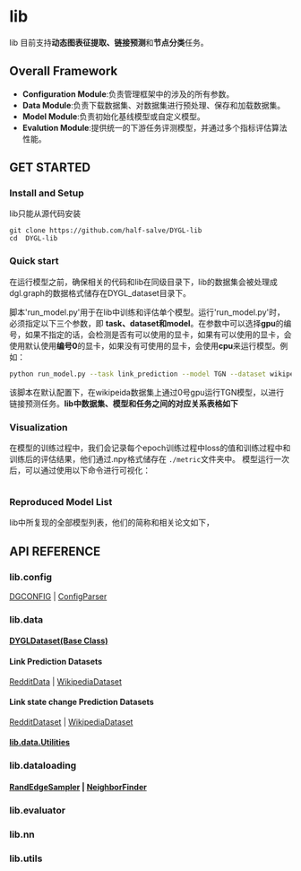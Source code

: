 # lib

lib 目前支持**动态图表征提取、链接预测**和**节点分类**任务。

## Overall Framework

* **Configuration Module**:负责管理框架中的涉及的所有参数。
* **Data Module**:负责下载数据集、对数据集进行预处理、保存和加载数据集。
* **Model Module**:负责初始化基线模型或自定义模型。
* **Evalution Module**:提供统一的下游任务评测模型，并通过多个指标评估算法性能。

## GET STARTED

### Install and Setup

lib只能从源代码安装

```shell
git clone https://github.com/half-salve/DYGL-lib
cd  DYGL-lib
```

### Quick start

在运行模型之前，确保相关的代码和lib在同级目录下，lib的数据集会被处理成dgl.graph的数据格式储存在DYGL_dataset目录下。

脚本'run_model.py'用于在lib中训练和评估单个模型。运行'run_model.py'时，必须指定以下三个参数，即
**task、dataset和model**。在参数中可以选择**gpu**的编号，如果不指定的话，会检测是否有可以使用的显卡，如果有可以使用的显卡，会使用默认使用**编号0**的显卡，如果没有可使用的显卡，会使用**cpu**来运行模型。例如：

```sh
python run_model.py --task link_prediction --model TGN --dataset wikipedia --gpu 0
```

该脚本在默认配置下，在wikipeida数据集上通过0号gpu运行TGN模型，以进行链接预测任务。**lib中数据集、模型和任务之间的对应关系表格如下**

### Visualization

在模型的训练过程中，我们会记录每个epoch训练过程中loss的值和训练过程中和训练后的评估结果，他们通过.npy格式储存在 `./metric`文件夹中。
模型运行一次后，可以通过使用以下命令进行可视化：

```sh

```

### Reproduced Model List

lib中所复现的全部模型列表，他们的简称和相关论文如下，

## API REFERENCE

### lib.config
[DGCONFIG](./doc/config/ConfigParser.md) | [ConfigParser](./doc/config/ConfigParser.md)

### lib.data

#### [DYGLDataset(Base Class)](./doc/data/Base_class.md)

#### Link Prediction Datasets

[RedditData](./doc/data/Reddit.md) | [WikipediaDataset](./doc/data/wikipedia.md)

#### Link state change Prediction Datasets

[RedditDataset](./doc/data/Reddit.md) | [WikipediaDataset](./doc/data/wikipedia.md)

#### [lib.data.Utilities]()

### lib.dataloading
#### [RandEdgeSampler](./doc/dataloading/RandEdgeSampler.md) | [NeighborFinder](./doc/dataloading/NeighborFinder.md)

### lib.evaluator

### lib.nn

### lib.utils
